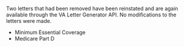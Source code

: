 Two letters that had been removed have been reinstated and are again available through the VA Letter Generator API.  No modifications to the letters were made.

* Minimum Essential Coverage
* Medicare Part D
